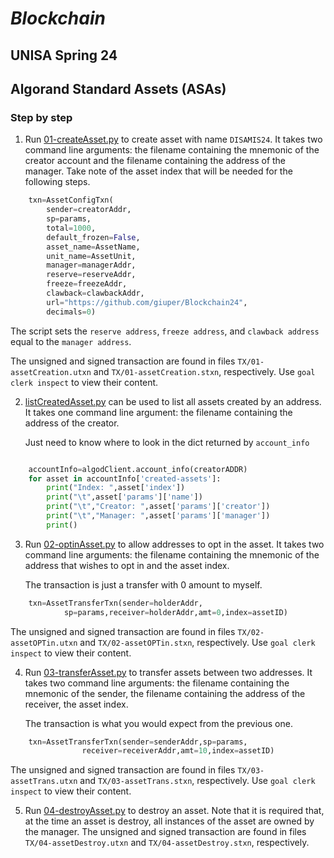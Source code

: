 # *Blockchain*
## UNISA Spring 24 ##

## Algorand Standard Assets (ASAs) ##

### Step by step  ###

1. Run [01-createAsset.py](./01-createAsset.py) to create asset with name ```DISAMIS24```.
It takes two command line arguments: 
the filename containing the mnemonic of the creator account and
the filename containing the address of the manager.
Take note of the asset index that will be needed for the following steps.

```python
    txn=AssetConfigTxn(
        sender=creatorAddr,
        sp=params,
        total=1000,
        default_frozen=False,
        asset_name=AssetName,
        unit_name=AssetUnit,
        manager=managerAddr,
        reserve=reserveAddr,
        freeze=freezeAddr,
        clawback=clawbackAddr,
        url="https://github.com/giuper/Blockchain24",
        decimals=0)
```

The script sets the ```reserve address```, ```freeze address```, and ```clawback address``` equal to
the ```manager address```. 


The unsigned and signed transaction are found in files ```TX/01-assetCreation.utxn``` and 
```TX/01-assetCreation.stxn```, respectively. 
Use ```goal clerk inspect``` to view their content.

2. [listCreatedAsset.py](./listCreatedAsset.py) can be used to list all assets created by an address.
    It takes one command line argument: the filename containing the address of the creator.

    Just need to know where to look in the dict returned by ```account_info```

```python

    accountInfo=algodClient.account_info(creatorADDR)
    for asset in accountInfo['created-assets']:
        print("Index: ",asset['index'])
        print("\t",asset['params']['name'])
        print("\t","Creator: ",asset['params']['creator'])
        print("\t","Manager: ",asset['params']['manager'])
        print()
```

3. Run [02-optinAsset.py](./02-optinAsset.py) to allow addresses to opt in the asset.
    It takes two command line arguments: 
    the filename containing the mnemonic of the address that wishes to opt in and the asset index.
   
    The transaction is just a transfer with 0 amount to myself.

```python
    txn=AssetTransferTxn(sender=holderAddr,
            sp=params,receiver=holderAddr,amt=0,index=assetID)
```
    
The unsigned and signed transaction are found in files ```TX/02-assetOPTin.utxn``` and 
```TX/02-assetOPTin.stxn```, respectively. 
Use ```goal clerk inspect``` to view their content.

4. Run [03-transferAsset.py](./03-transferAsset.py) to transfer assets between two addresses. 
    It takes two command line arguments: 
    the filename containing the mnemonic of the sender,
    the filename containing the address of the receiver,
    the asset index.

    The transaction is what you would expect from the previous one.

```python
    txn=AssetTransferTxn(sender=senderAddr,sp=params,
                receiver=receiverAddr,amt=10,index=assetID)
```

The unsigned and signed transaction are found in files ```TX/03-assetTrans.utxn``` and 
    ```TX/03-assetTrans.stxn```, respectively. 
    Use ```goal clerk inspect``` to view their content.

5. Run [04-destroyAsset.py](./04-destroyAsset.py) to destroy an asset.
    Note that it is required that, at the time an asset is destroy, all instances
    of the asset are owned by the manager.
    The unsigned and signed transaction are found in files ```TX/04-assetDestroy.utxn``` and 
    ```TX/04-assetDestroy.stxn```, respectively. 
